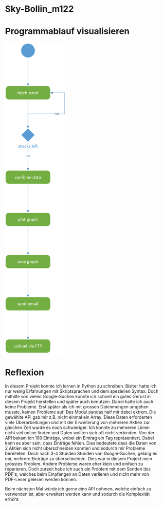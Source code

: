# Sky-Bollin_m122

# Programmablauf visualisieren
![Activity Diagram](./m122_activity_diagram_sky.png)

# Reflexion
In diesem Projekt konnte ich lernen in Python zu schreiben. Bisher hatte ich nur wenig Erfahrungen mit Skriptsprachen und dem speziellen Syntax. Doch mithilfe von vielen Google-Suchen konnte ich schnell ein gutes Gerüst in diesem Projekt herstellen und später auch benutzen. Dabei hatte ich auch keine Probleme. Erst später als ich mit grossen Datenmengen umgehen musste, kamen Probleme auf. Das Modul pandas half mir dabei extrem. Die gewählte API gab mir z.B. nicht einmal ein Array.
Diese Daten erforderten viele Überarbeitungen und mit der Erweiterung von mehreren Aktien zur gleichen Zeit wurde es noch schwieriger. Ich konnte zu mehreren Linien nicht viel online finden und Daten wollten sich oft nicht verbinden. Von der API bekam ich 100 Einträge, wobei ein Eintrag ein Tag repräsentiert. Dabei kann es aber sein, dass Einträge fehlen. Dies bedeutete dass die Daten von 2 Aktien sich nicht überschneiden konnten und sodurch mir Probleme bereiteten. Doch nach 3-4 Stunden Stunden von Google-Suchen, gelang es mir, mehrere Einträge zu überschneiden.
Dies war in diesem Projekt mein grösstes Problem. Andere Probleme waren eher klein und einfach zu reparieren. Doch zurzeit habe ich auch ein Problem mit dem Senden des PDF's, welches beim Empfangen an Daten verlieren und nicht mehr von PDF-Leser gelesen werden können.

Beim nächsten Mal würde ich gerne eine API nehmen, welche einfach zu verwenden ist, aber erweitert werden kann und sodurch die Komplexität erhöht.
